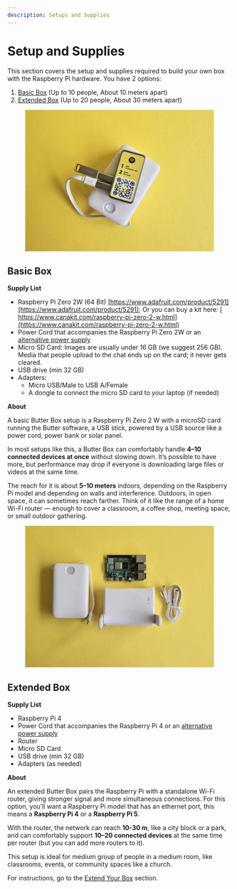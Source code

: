 ```yaml
---
description: Setups and Supplies
---
```


# Setup and Supplies

This section covers the setup and supplies required to build your own box with the Raspberry Pi hardware. You have 2 options:

1. [Basic Box](setup-and-supplies.md#basic-box-supply-list) (Up to 10 people, About 10 meters apart)
2. [Extended Box](setup-and-supplies.md#extended-box-supply-list) (Up to 20 people, About 30 meters apart)

<figure><img src="../../.gitbook/assets/20250815_142828.jpg" alt=""><figcaption></figcaption></figure>

## Basic Box&#x20;

**Supply List**

* Raspberry Pi Zero 2W (64 Bit) [https://www.adafruit.com/product/5291](https://www.adafruit.com/product/5291); Or you can buy a kit here: [\
  https://www.canakit.com/raspberry-pi-zero-2-w.html](https://www.canakit.com/raspberry-pi-zero-2-w.html)
* Power Cord that accompanies the Raspberry Pi Zero 2W or an [alternative power supply](../power-supply.md)
* Micro SD Card: Images are usually under 16 GB (we suggest 256 GB). Media that people upload to the chat ends up on the card; it never gets cleared.&#x20;
* USB drive (min 32 GB)
* Adapters:
  * Micro USB/Male to USB A/Female
  * A dongle to connect the micro SD card to your laptop (if needed)

**About**

A basic Butter Box setup is a Raspberry Pi Zero 2 W with a microSD card running the Butter software, a USB stick, powered by a USB source like a power cord, power bank or solar panel.

In most setups like this, a Butter Box can comfortably handle **4–10 connected devices at once** without slowing down. It’s possible to have more, but performance may drop if everyone is downloading large files or videos at the same time.

The reach for it is about **5–10 meters** indoors, depending on the Raspberry Pi model and depending on walls and interference. Outdoors, in open space, it can sometimes reach farther. Think of it like the range of a home Wi-Fi router — enough to cover a classroom, a coffee shop, meeting space, or small outdoor gathering.



<figure><img src="../../.gitbook/assets/20250815_142438.jpg" alt=""><figcaption></figcaption></figure>

## Extended Box

**Supply List**

* Raspberry Pi 4&#x20;
* Power Cord that accompanies the Raspberry Pi 4 or an [alternative power supply](../power-supply.md)
* Router
* Micro SD Card
* USB drive (min 32 GB)
* Adapters (as needed)

**About**

An extended Butter Box pairs the Raspberry Pi with a standalone Wi-Fi router, giving stronger signal and more simultaneous connections. For this option, you’ll want a Raspberry Pi model that has an ethernet port, this means a **Raspberry Pi 4** or a **Raspberry Pi 5**.

With the router, the network can reach **10-30 m**, like a city block or a park, and can comfortably support **10–20 connected devices** at the same time per router (but you can add more routers to it).

This setup is ideal for medium group of people in a medium room, like classrooms, events, or community spaces like a church.

For instructions, go to the [Extend Your Box](extend-your-box.md) section.



